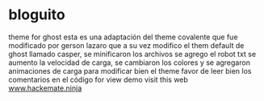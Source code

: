 # bloguito
theme for ghost 
esta es una adaptación del theme covalente que fue modificado por gerson lazaro que a su vez modifico el them default de ghost llamado casper, se minificaron los archivos se agrego el robot txt se aumento la velocidad de carga, se cambiaron los colores y se agregaron animaciones de carga para modificar bien el theme favor de leer bien los comentarios en el código
for view demo visit this web www.hackemate.ninja

